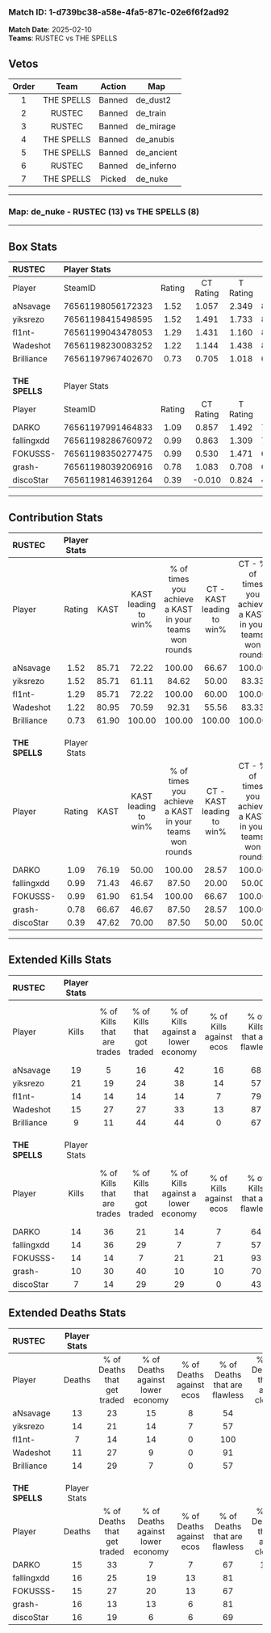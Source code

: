 ### Match ID: 1-d739bc38-a58e-4fa5-871c-02e6f6f2ad92  
**Match Date**: 2025-02-10  
**Teams**: RUSTEC vs THE SPELLS  

## Vetos  

| Order | Team | Action | Map |
| :---: | :--: | :----: | --- |
| 1 | THE SPELLS | Banned | de_dust2 |
| 2 | RUSTEC | Banned | de_train |
| 3 | RUSTEC | Banned | de_mirage |
| 4 | THE SPELLS | Banned | de_anubis |
| 5 | THE SPELLS | Banned | de_ancient |
| 6 | RUSTEC | Banned | de_inferno |
| 7 | THE SPELLS | Picked | de_nuke |

---  

### **Map**: de_nuke - RUSTEC (13) vs THE SPELLS (8)  
---  

## Box Stats  

| **RUSTEC**     | Player Stats      |        |           |          |       |       |       |         |        |      |     |
| :- | :- | :-: | :-: | :-: | :-: | :-: | :-: | :-: | :-: | :-: | :-: |
| Player         | SteamID           | Rating | CT Rating | T Rating | KAST  |  ADR  | Kills | Assists | Deaths | K/D  | HS% |
| aNsavage       | 76561198056172323 |  1.52  |   1.057   |  2.349   | 85.71 | 112.2 |  19   |    5    |   13   | 1.46 | 47  |
| yiksrezo       | 76561198415498595 |  1.52  |   1.491   |  1.733   | 85.71 | 94.7  |  21   |    4    |   14   | 1.50 | 90  |
| fl1nt-         | 76561199043478053 |  1.29  |   1.431   |  1.160   | 85.71 | 59.3  |  14   |    3    |   7    | 2.00 | 14  |
| Wadeshot       | 76561198230083252 |  1.22  |   1.144   |  1.438   | 80.95 | 66.8  |  15   |    3    |   11   | 1.36 | 60  |
| Brilliance     | 76561197967402670 |  0.73  |   0.705   |  1.018   | 61.90 | 58.7  |   9   |    3    |   14   | 0.64 | 44  |
|                |                   |        |           |          |       |       |       |         |        |      |     |
|                |                   |        |           |          |       |       |       |         |        |      |     |
|                |                   |        |           |          |       |       |       |         |        |      |     |
| **THE SPELLS** | Player Stats      |        |           |          |       |       |       |         |        |      |     |
| Player         | SteamID           | Rating | CT Rating | T Rating | KAST  |  ADR  | Kills | Assists | Deaths | K/D  | HS% |
| DARKO          | 76561197991464833 |  1.09  |   0.857   |  1.492   | 76.19 | 81.0  |  14   |    4    |   15   | 0.93 | 50  |
| fallingxdd     | 76561198286760972 |  0.99  |   0.863   |  1.309   | 71.43 | 67.6  |  14   |    5    |   16   | 0.88 | 57  |
| FOKUSSS-       | 76561198350277475 |  0.99  |   0.530   |  1.471   | 61.90 | 78.7  |  14   |    6    |   15   | 0.93 | 64  |
| grash-         | 76561198039206916 |  0.78  |   1.083   |  0.708   | 66.67 | 62.8  |  10   |    6    |   16   | 0.63 | 60  |
| discoStar      | 76561198146391264 |  0.39  |  -0.010   |  0.824   | 47.62 | 28.1  |   7   |    2    |   16   | 0.44 | 57  |
---  

## Contribution Stats  

| **RUSTEC**     | Player Stats |       |                      |                                                        |                           |                                                             |                          |                                                            |
| :- | :-: | :-: | :-: | :-: | :-: | :-: | :-: | :-: |
| Player         |    Rating    | KAST  | KAST leading to win% | % of times you achieve a KAST in your teams won rounds | CT - KAST leading to win% | CT - % of times you achieve a KAST in your teams won rounds | T - KAST leading to win% | T - % of times you achieve a KAST in your teams won rounds |
| aNsavage       |     1.52     | 85.71 |        72.22         |                         100.00                         |           66.67           |                           100.00                            |          77.78           |                           100.00                           |
| yiksrezo       |     1.52     | 85.71 |        61.11         |                         84.62                          |           50.00           |                            83.33                            |          75.00           |                           85.71                            |
| fl1nt-         |     1.29     | 85.71 |        72.22         |                         100.00                         |           60.00           |                           100.00                            |          87.50           |                           100.00                           |
| Wadeshot       |     1.22     | 80.95 |        70.59         |                         92.31                          |           55.56           |                            83.33                            |          87.50           |                           100.00                           |
| Brilliance     |     0.73     | 61.90 |        100.00        |                         100.00                         |          100.00           |                           100.00                            |          100.00          |                           100.00                           |
|                |              |       |                      |                                                        |                           |                                                             |                          |                                                            |
|                |              |       |                      |                                                        |                           |                                                             |                          |                                                            |
|                |              |       |                      |                                                        |                           |                                                             |                          |                                                            |
| **THE SPELLS** | Player Stats |       |                      |                                                        |                           |                                                             |                          |                                                            |
| Player         |    Rating    | KAST  | KAST leading to win% | % of times you achieve a KAST in your teams won rounds | CT - KAST leading to win% | CT - % of times you achieve a KAST in your teams won rounds | T - KAST leading to win% | T - % of times you achieve a KAST in your teams won rounds |
| DARKO          |     1.09     | 76.19 |        50.00         |                         100.00                         |           28.57           |                           100.00                            |          66.67           |                           100.00                           |
| fallingxdd     |     0.99     | 71.43 |        46.67         |                         87.50                          |           20.00           |                            50.00                            |          60.00           |                           100.00                           |
| FOKUSSS-       |     0.99     | 61.90 |        61.54         |                         100.00                         |           66.67           |                           100.00                            |          60.00           |                           100.00                           |
| grash-         |     0.78     | 66.67 |        46.67         |                         87.50                          |           28.57           |                           100.00                            |          62.50           |                           83.33                            |
| discoStar      |     0.39     | 47.62 |        70.00         |                         87.50                          |           50.00           |                            50.00                            |          75.00           |                           100.00                           |
---  

## Extended Kills Stats  

| **RUSTEC**     | Player Stats |                            |                            |                                    |                         |                              |                                 |                                       |                    |           |
| :- | :-: | :-: | :-: | :-: | :-: | :-: | :-: | :-: | :-: | :-: |
| Player         |    Kills     | % of Kills that are trades | % of Kills that got traded | % of Kills against a lower economy | % of Kills against ecos | % of Kills that are flawless | % of Kills that are close duels | % of Kills that are assisted by flash | Pistol Round Kills | AWP Kills |
| aNsavage       |      19      |             5              |             16             |                 42                 |           16            |              68              |                0                |                   0                   |         0          |     2     |
| yiksrezo       |      21      |             19             |             24             |                 38                 |           14            |              57              |               10                |                   0                   |         0          |     1     |
| fl1nt-         |      14      |             14             |             14             |                 14                 |            7            |              79              |                0                |                   0                   |         6          |     3     |
| Wadeshot       |      15      |             27             |             27             |                 33                 |           13            |              87              |                0                |                   7                   |         0          |     1     |
| Brilliance     |      9       |             11             |             44             |                 44                 |            0            |              67              |               11                |                   0                   |         0          |     0     |
|                |              |                            |                            |                                    |                         |                              |                                 |                                       |                    |           |
|                |              |                            |                            |                                    |                         |                              |                                 |                                       |                    |           |
|                |              |                            |                            |                                    |                         |                              |                                 |                                       |                    |           |
| **THE SPELLS** | Player Stats |                            |                            |                                    |                         |                              |                                 |                                       |                    |           |
| Player         |    Kills     | % of Kills that are trades | % of Kills that got traded | % of Kills against a lower economy | % of Kills against ecos | % of Kills that are flawless | % of Kills that are close duels | % of Kills that are assisted by flash | Pistol Round Kills | AWP Kills |
| DARKO          |      14      |             36             |             21             |                 14                 |            7            |              64              |                7                |                   7                   |         0          |     1     |
| fallingxdd     |      14      |             36             |             29             |                 7                  |            7            |              57              |                7                |                   0                   |         2          |     2     |
| FOKUSSS-       |      14      |             14             |             7              |                 21                 |           21            |              93              |                0                |                   7                   |         0          |     2     |
| grash-         |      10      |             30             |             40             |                 10                 |           10            |              70              |                0                |                   0                   |         0          |     1     |
| discoStar      |      7       |             14             |             29             |                 29                 |            0            |              43              |               14                |                   0                   |         0          |     1     |
## Extended Deaths Stats  

| **RUSTEC**     | Player Stats |                             |                                   |                          |                               |                            |                           |               |
| :- | :-: | :-: | :-: | :-: | :-: | :-: | :-: | :-: |
| Player         |    Deaths    | % of Deaths that get traded | % of Deaths against lower economy | % of Deaths against ecos | % of Deaths that are flawless | % of Deaths that are close | % of Deaths while blinded | Deaths to AWP |
| aNsavage       |      13      |             23              |                15                 |            8             |              54               |             8              |             0             |       0       |
| yiksrezo       |      14      |             21              |                14                 |            7             |              57               |             7              |             0             |       1       |
| fl1nt-         |      7       |             14              |                14                 |            0             |              100              |             0              |             0             |       1       |
| Wadeshot       |      11      |             27              |                 9                 |            0             |              91               |             0              |             0             |       0       |
| Brilliance     |      14      |             29              |                 7                 |            0             |              57               |             7              |            14             |       0       |
|                |              |                             |                                   |                          |                               |                            |                           |               |
|                |              |                             |                                   |                          |                               |                            |                           |               |
|                |              |                             |                                   |                          |                               |                            |                           |               |
| **THE SPELLS** | Player Stats |                             |                                   |                          |                               |                            |                           |               |
| Player         |    Deaths    | % of Deaths that get traded | % of Deaths against lower economy | % of Deaths against ecos | % of Deaths that are flawless | % of Deaths that are close | % of Deaths while blinded | Deaths to AWP |
| DARKO          |      15      |             33              |                 7                 |            7             |              67               |             13             |             0             |       1       |
| fallingxdd     |      16      |             25              |                19                 |            13            |              81               |             0              |             0             |       0       |
| FOKUSSS-       |      15      |             27              |                20                 |            13            |              67               |             0              |             0             |       1       |
| grash-         |      16      |             13              |                13                 |            6             |              81               |             6              |             0             |       2       |
| discoStar      |      16      |             19              |                 6                 |            6             |              69               |             0              |             6             |       2       |
